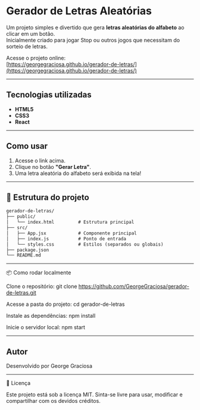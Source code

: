 # Gerador de Letras Aleatórias

Um projeto simples e divertido que gera **letras aleatórias do alfabeto** ao clicar em um botão.  
Inicialmente criado para jogar Stop ou outros jogos que necessitam do sorteio de letras.

Acesse o projeto online:  
[https://georgegraciosa.github.io/gerador-de-letras/](https://georgegraciosa.github.io/gerador-de-letras/)

---

##  Tecnologias utilizadas

- **HTML5**
- **CSS3**
- **React** 

---

## Como usar

1. Acesse o link acima.
2. Clique no botão **"Gerar Letra"**.
3. Uma letra aleatória do alfabeto será exibida na tela!

---

## 📁 Estrutura do projeto

```txt
gerador-de-letras/
├── public/
│   └── index.html         # Estrutura principal
├── src/
│   ├── App.jsx            # Componente principal
│   ├── index.js           # Ponto de entrada
│   └── styles.css         # Estilos (separados ou globais)
├── package.json
└── README.md
```

---

📦 Como rodar localmente

Clone o repositório:
git clone https://github.com/GeorgeGraciosa/gerador-de-letras.git

Acesse a pasta do projeto:
cd gerador-de-letras


Instale as dependências:
npm install

Inicie o servidor local:
npm start

---
## Autor

Desenvolvido por George Graciosa

---

📝 Licença

Este projeto está sob a licença MIT.
Sinta-se livre para usar, modificar e compartilhar com os devidos créditos.
